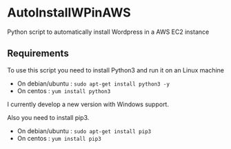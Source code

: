 # AutoInstallWPinAWS
Python script to automatically install Wordpress in a AWS EC2 instance

## Requirements
To use this script you need to install Python3 and run it on an Linux machine
* On debian/ubuntu : `sudo apt-get install python3 -y`
* On centos : `yum install python3`

I currently develop a new version with Windows support.

Also you need to install pip3.
* On debian/ubuntu : `sudo apt-get install pip3`
* On centos : `yum install pip3`
